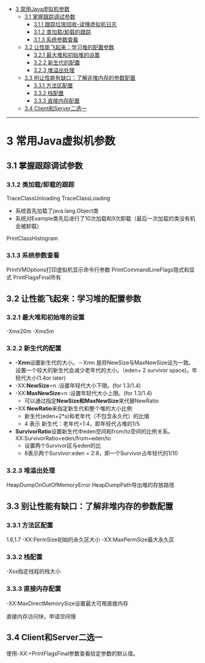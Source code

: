 
<!-- @import "[TOC]" {cmd="toc" depthFrom=1 depthTo=6 orderedList=false} -->
<!-- code_chunk_output -->

* [3 常用Java虚拟机参数](#3-常用java虚拟机参数)
	* [3.1 掌握跟踪调试参数](#31-掌握跟踪调试参数)
		* [3.1.1 跟踪垃圾回收-读懂虚拟机日志](#311-跟踪垃圾回收-读懂虚拟机日志)
		* [3.1.2 类加载/卸载的跟踪](#312-类加载卸载的跟踪)
		* [3.1.3 系统参数查看](#313-系统参数查看)
	* [3.2 让性能飞起来：学习堆的配置参数](#32-让性能飞起来学习堆的配置参数)
		* [3.2.1 最大堆和初始堆的设置](#321-最大堆和初始堆的设置)
		* [3.2.2 新生代的配置](#322-新生代的配置)
		* [3.2.3 堆溢出处理](#323-堆溢出处理)
	* [3.3 别让性能有缺口：了解非堆内存的参数配置](#33-别让性能有缺口了解非堆内存的参数配置)
		* [3.3.1 方法区配置](#331-方法区配置)
		* [3.3.2 栈配置](#332-栈配置)
		* [3.3.3 直接内存配置](#333-直接内存配置)
	* [3.4 Client和Server二选一](#34-client和server二选一)

<!-- /code_chunk_output -->

---


# 3 常用Java虚拟机参数

## 3.1 掌握跟踪调试参数



### 3.1.2 类加载/卸载的跟踪

TraceClassUnloading
TraceClassLoading

* 系统首先加载了java.lang.Object类
* 系统对Example类先后进行了10次加载和9次卸载（最后一次加载的类没有机会被卸载）

PrintClassHistogram

### 3.1.3 系统参数查看

PrintVMOptions打印虚拟机显示命令行参数
PrintCommandLineFlags隐式和显式
PrintFlagsFinal所有

## 3.2 让性能飞起来：学习堆的配置参数

### 3.2.1 最大堆和初始堆的设置

-Xmx20m -Xms5m

### 3.2.2 新生代的配置

* **-Xmn**设置新生代的大小。－Xmn 是将NewSize与MaxNewSize设为一致。设置一个较大的新生代会减少老年代的大小。（eden+ 2 survivor space)。年轻代大小(1.4or later)
* -XX:**NewSize**=n :设置年轻代大小下限。(for 1.3/1.4)
* -XX:**MaxNewSize**=n :设置年轻代大小上限。(for 1.3/1.4)
  * 可以通过指定**NewSize和MaxNewSize**来代替NewRatio
* –XX:**NewRatio**来指定新生代和整个堆的大小比例
  * 新生代(eden+2*s)和老年代（不包含永久代）的比值
  * 4 表示 新生代：老年代=1:4，即年轻代占堆的1/5
* **SurvivorRatio**设置新生代中eden空间和from/to空间的比例关系。XX:SurvivorRatio=eden/from=eden/to
  * 设置两个Survivor区与eden的比
  * 8表示两个Survivor:eden = 2:8，即一个Survivor占年轻代的1/10

### 3.2.3 堆溢出处理

HeapDumpOnOutOfMemoryError 
HeapDumpPath导出堆的存放路径

## 3.3 别让性能有缺口：了解非堆内存的参数配置

### 3.3.1 方法区配置

1.6,1.7
-XX:PermSize初始的永久区大小
-XX:MaxPermSize最大永久区

### 3.3.2 栈配置

-Xss指定线程的栈大小

### 3.3.3 直接内存配置

-XX:MaxDirectMemorySize设置最大可用直接内存

直接内存访问快，申请空间慢

## 3.4 Client和Server二选一

使用-XX:+PrintFlagsFinal参数查看给定参数的默认值。
